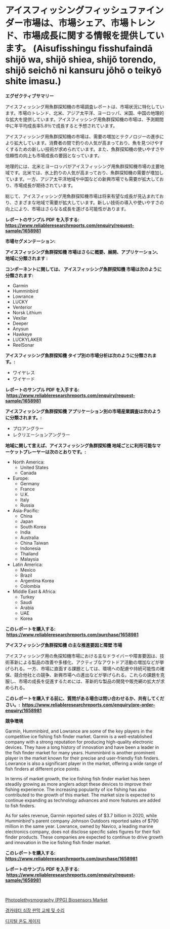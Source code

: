 <p><h1>アイスフィッシングフィッシュファインダー市場は、市場シェア、市場トレンド、市場成長に関する情報を提供しています。 (Aisufisshingu fisshufaindā shijō wa, shijō shiea, shijō torendo, shijō seichō ni kansuru jōhō o teikyō shite imasu.)</h1></p><p><strong>エグゼクティブサマリー</strong></p>
<p><p>アイスフィッシング用魚群探知機の市場調査レポートは、市場状況に特化しています。市場のトレンド、北米、アジア太平洋、ヨーロッパ、米国、中国の地理的な拡大を提供しています。アイスフィッシング用魚群探知機の市場は、予測期間中に年平均成長率5.8％で成長すると予想されています。</p><p>アイスフィッシング用魚群探知機の市場は、需要の増加とテクノロジーの進歩により拡大しています。消費者の間で釣りの人気が高まっており、魚を見つけやすくするための新しい技術が求められています。また、魚群探知機の使いやすさや信頼性の向上も市場成長の要因となっています。</p><p>地理的には、北米とヨーロッパがアイスフィッシング用魚群探知機市場の主要地域です。北米では、氷上釣りの人気が高まっており、魚群探知機の需要が増加しています。一方、アジア太平洋地域や中国などの新興市場でも需要が拡大しており、市場成長が期待されています。</p><p>総じて、アイスフィッシング用魚群探知機市場は将来有望な成長が見込まれており、さまざまな地域で需要が拡大しています。新しい技術の導入や使いやすさの向上により、市場はさらなる成長を遂げる可能性があります。</p></p>
<p><strong>レポートのサンプル PDF を入手する: <a href="https://www.reliableresearchreports.com/enquiry/request-sample/1658981">https://www.reliableresearchreports.com/enquiry/request-sample/1658981</a></strong></p>
<p><strong>市場セグメンテーション:</strong></p>
<p><strong> アイスフィッシング魚群探知機 市場はさらに概要、展開、アプリケーション、地域に分類されます :</strong></p>
<p><strong>コンポーネントに関しては、 アイスフィッシング魚群探知機 市場は次のように分類されます: &nbsp;</strong></p>
<p><ul><li>Garmin</li><li>Humminbird</li><li>Lowrance</li><li>LUCKY</li><li>Venterior</li><li>Norsk Lithium</li><li>Vexilar</li><li>Deeper</li><li>Anysun</li><li>Hawkeye</li><li>LUCKYLAKER</li><li>ReelSonar</li></ul></p>
<p><strong> アイスフィッシング魚群探知機 タイプ別の市場分析は次のように分類されます。:</strong></p>
<p><ul><li>ワイヤレス</li><li>ワイヤード</li></ul></p>
<p><strong>レポートのサンプル PDF を入手する: &nbsp;<a href="https://www.reliableresearchreports.com/enquiry/request-sample/1658981">https://www.reliableresearchreports.com/enquiry/request-sample/1658981</a></strong></p>
<p><strong> アイスフィッシング魚群探知機 アプリケーション別の市場産業調査は次のように分類されます。:</strong></p>
<p><ul><li>プロアングラー</li><li>レクリエーションアングラー</li></ul></p>
<p><strong>地域に関して言えば、アイスフィッシング魚群探知機 地域ごとに利用可能なマーケットプレーヤーは次のとおりです。:</strong></p>
<p><ul>
    <li>
        North America:
        <ul>
            <li>United States</li>
            <li>Canada</li>
        </ul>
    </li>
    <li>
        Europe:
        <ul>
            <li>Germany</li>
            <li>France</li>
            <li>U.K.</li>
            <li>Italy</li>
            <li>Russia</li>
        </ul>
    </li>
    <li>
        Asia-Pacific:
        <ul>
            <li>China</li>
            <li>Japan</li>
            <li>South Korea</li>
            <li>India</li>
            <li>Australia</li>
            <li>China Taiwan</li>
            <li>Indonesia</li>
            <li>Thailand</li>
            <li>Malaysia</li>
        </ul>
    </li>
    <li>
        Latin America:
        <ul>
            <li>Mexico</li>
            <li>Brazil</li>
            <li>Argentina Korea</li>
            <li>Colombia</li>
        </ul>
    </li>
    <li>
        Middle East & Africa:
        <ul>
            <li>Turkey</li>
            <li>Saudi</li>
            <li>Arabia</li>
            <li>UAE</li>
            <li>Korea</li>
        </ul>
    </li>
    </ul></p>
<p><strong>このレポートを購入する: &nbsp;<a href="https://www.reliableresearchreports.com/purchase/1658981">https://www.reliableresearchreports.com/purchase/1658981</a></strong></p>
<p><strong>アイスフィッシング魚群探知機 の主な推進要因と障壁 市場</strong></p>
<p><p>アイスフィッシング用の魚探知機市場における主なドライバーや障害要因は、技術革新による製品の改善や多様化、アクティブなアウトドア活動の増加などが挙げられる。一方、市場に直面する課題としては、環境への配慮や持続可能性の確保、競合他社との競争、新興市場への進出などが挙げられる。これらの課題を克服し、市場の成長を促進するためには、革新的な製品の開発や販売網の拡大が求められる。</p></p>
<p><strong>このレポートを購入する前に、質問がある場合は問い合わせるか、共有してください。:&nbsp; <a href="https://www.reliableresearchreports.com/enquiry/pre-order-enquiry/1658981">https://www.reliableresearchreports.com/enquiry/pre-order-enquiry/1658981</a></strong></p>
<p><strong>競争環境</strong></p>
<p><p>Garmin, Humminbird, and Lowrance are some of the key players in the competitive ice fishing fish finder market. Garmin is a well-established company with a strong reputation for producing high-quality electronic devices. They have a long history of innovation and have been a leader in the fish finder market for many years. Humminbird is another prominent player in the market known for their precise and user-friendly fish finders. Lowrance is also a significant player in the market, offering a wide range of fish finders at different price points.</p><p>In terms of market growth, the ice fishing fish finder market has been steadily growing as more anglers adopt these devices to improve their fishing experience. The increasing popularity of ice fishing has also contributed to the growth of this market. The market size is expected to continue expanding as technology advances and more features are added to fish finders.</p><p>As for sales revenue, Garmin reported sales of $3.7 billion in 2020, while Humminbird's parent company Johnson Outdoors reported sales of $790 million in the same year. Lowrance, owned by Navico, a leading marine electronics company, does not disclose specific sales figures for their fish finder products. These companies are expected to continue to drive growth and innovation in the ice fishing fish finder market.</p></p>
<p><strong>このレポートを購入する: &nbsp; <a href="https://www.reliableresearchreports.com/purchase/1658981">https://www.reliableresearchreports.com/purchase/1658981</a></strong></p>
<p><strong>レポートのサンプル PDF を入手する: &nbsp;<a href="https://www.reliableresearchreports.com/enquiry/request-sample/1658981">https://www.reliableresearchreports.com/enquiry/request-sample/1658981</a></strong><strong></strong></p>
<p>&nbsp;</p>
<p><p><a href="https://github.com/santosh758595/Market-Research-Report-List-3/blob/main/photoplethysmography-ppg-biosensors-market.md">Photoplethysmography (PPG) Biosensors Market</a></p><p><a href="https://medium.com/@garyauer906782023/%EB%B0%A9%EA%B4%91-%EB%8C%80%EC%8B%A0-%EB%8B%A8%EA%B5%AD-%EB%B0%8F-%EC%88%98%EB%A6%AC-%EC%87%84-%EC%8B%AC%EC%9E%A5-%ED%8C%90%EC%A7%80-%EC%8B%9C%EC%9E%A5-%EC%A1%B0%EC%82%AC-%EB%B3%B4%EA%B3%A0%EC%84%9C-%EA%B7%B8-%EC%97%AD%EC%82%AC%EC%99%80-2031%EB%85%84%EA%B9%8C%EC%A7%80%EC%9D%98-%EC%98%88%EC%B8%A1-4041e97b6d71">경카테터 심장 판막 교체 및 수리</a></p><p><a href="https://medium.com/@bubblebutt879567/%EB%94%94%EC%A7%80%ED%84%88%EC%98%A8%EB%8F%84%EA%B3%84-%EC%8B%9C%EC%9E%A5-%EC%9C%A0%ED%98%95-%EC%9D%91%EC%9A%A9-%EB%B0%8F-%EC%A7%80%EB%A6%AC%EC%97%90-%EB%8C%80%ED%95%9C-%ED%8F%AC%EA%B4%84%EC%A0%81-%ED%8F%89%EA%B0%80-176e205c21c2">디지털 온도 게이지</a></p></p>